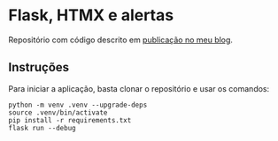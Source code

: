 # Flask, HTMX e alertas

Repositório com código descrito em [publicação no meu blog](https://www.gabrielmota.dev/blog/flask-htmx-e-alertas/).

## Instruções

Para iniciar a aplicação, basta clonar o repositório e usar os comandos:

```shell
python -m venv .venv --upgrade-deps
source .venv/bin/activate
pip install -r requirements.txt
flask run --debug
```
